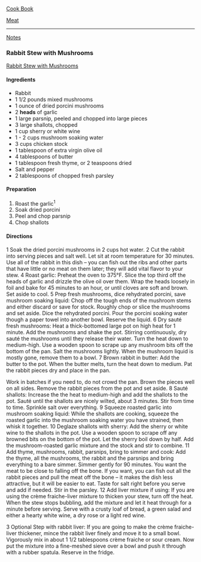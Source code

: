 [Cook Book](https://github.com/vmsmith/CookBook/blob/master/README.md)  

[Meat](https://github.com/vmsmith/CookBook/blob/master/meat.md)  

-----  

[Notes](https://github.com/vmsmith/CookBook/blob/master/notes.md)  

### Rabbit Stew with Mushrooms 

[Rabbit Stew with Mushrooms](https://www.simplyrecipes.com/recipes/rabbit_stew_with_mushrooms/)  


#### Ingredients  

* Rabbit
* 1 1/2 pounds mixed mushrooms
* 1 ounce of dried porcini mushrooms
* 2 **heads** of garlic
* 1 large parsnip, peeled and chopped into large pieces
* 3 large shallots, chopped
* 1 cup sherry or white wine
* 1 - 2 cups mushroom soaking water
* 3 cups chicken stock
* 1 tablespoon of extra virgin olive oil
* 4 tablespoons of butter
* 1 tablespoon fresh thyme, or 2 teaspoons dried
* Salt and pepper  
* 2 tablespoons of chopped fresh parsley


#### Preparation  

1. Roast the garlic<sup>1</sup>
2. Soak dried porcini  
3. Peel and chop parsnip  
4. Chop shallots  


#### Directions  

1 Soak the dried porcini mushrooms in 2 cups hot water.
2 Cut the rabbit into serving pieces and salt well. Let sit at room temperature for 30 minutes. Use all of the rabbit in this dish – you can fish out the ribs and other parts that have little or no meat on them later; they will add vital flavor to your stew.
4 Roast garlic: Preheat the oven to 375°F. Slice the top third off the heads of garlic and drizzle the olive oil over them. Wrap the heads loosely in foil and bake for 45 minutes to an hour, or until cloves are soft and brown. Set aside to cool.
5 Prep fresh mushrooms, dice rehydrated porcini, save mushroom soaking liquid: Chop off the tough ends of the mushroom stems and either discard or save for stock. Roughly chop or slice the mushrooms and set aside. Dice the rehydrated porcini. Pour the porcini soaking water though a paper towel into another bowl. Reserve the liquid.
6 Dry sauté fresh mushrooms: Heat a thick-bottomed large pot on high heat for 1 minute. Add the mushrooms and shake the pot. Stirring continuously, dry sauté the mushrooms until they release their water.
Turn the heat down to medium-high. Use a wooden spoon to scrape up any mushroom bits off the bottom of the pan. Salt the mushrooms lightly. When the mushroom liquid is mostly gone, remove them to a bowl.
7 Brown rabbit in butter: Add the butter to the pot. When the butter melts, turn the heat down to medium. Pat the rabbit pieces dry and place in the pan.

Work in batches if you need to, do not crowd the pan. Brown the pieces well on all sides. Remove the rabbit pieces from the pot and set aside.
8 Sauté shallots: Increase the the heat to medium-high and add the shallots to the pot. Sauté until the shallots are nicely wilted, about 3 minutes. Stir from time to time. Sprinkle salt over everything.
9 Squeeze roasted garlic into mushroom soaking liquid: While the shallots are cooking, squeeze the roasted garlic into the mushroom soaking water you have strained, then whisk it together.
10 Deglaze shallots with sherry: Add the sherry or white wine to the shallots in the pot. Use a wooden spoon to scrape off any browned bits on the bottom of the pot. Let the sherry boil down by half. Add the mushroom-roasted garlic mixture and the stock and stir to combine.
11 Add thyme, mushrooms, rabbit, parsnips, bring to simmer and cook: Add the thyme, all the mushrooms, the rabbit and the parsnips and bring everything to a bare simmer.
Simmer gently for 90 minutes. You want the meat to be close to falling off the bone. If you want, you can fish out all the rabbit pieces and pull the meat off the bone – it makes the dish less attractive, but it will be easier to eat. Taste for salt right before you serve and add if needed. Stir in the parsley.
12 Add liver mixture if using: If you are using the crème fraiche-liver mixture to thicken your stew, turn off the heat. When the stew stops bubbling, add the mixture and let it heat through for a minute before serving.
Serve with a crusty loaf of bread, a green salad and either a hearty white wine, a dry rose or a light red wine.


3 Optional Step with rabbit liver: If you are going to make the crème fraiche-liver thickener, mince the rabbit liver finely and move it to a small bowl. Vigorously mix in about 1 1/2 tablespoons crème fraiche or sour cream. Now put the mixture into a fine-meshed sieve over a bowl and push it through with a rubber spatula. Reserve in the fridge.

